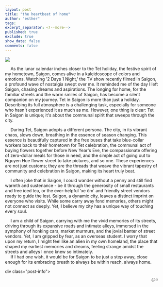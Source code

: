 ```yaml
---
layout: post
title: "the heartbeat of home"
author: "esther"
tags: 
excerpt_separator: <!--more-->
published: true
exclude: true
show_date: false
comments: false
---
```



<img src="{{site.url}}/assets/images/IMG_2645.jpeg" style>


&emsp; As the lunar calendar inches closer to the Tet holiday, the festive spirit of my hometown, Saigon, comes alive in a kaleidoscope of colors and emotions. Watching '2 Days 1 Night,' the TV show recently filmed in Saigon, a profound wave of nostalgia swept over me. It reminded me of the day I left Saigon, chasing dreams and aspirations. The longing for home, for the familiar streets and the warm smiles of Saigon, has become a silent companion on my journey. <!--more--> Tet in Saigon is more than just a holiday. Describing its full atmosphere is a challenging task, especially for someone who hasn't experienced it as much as me. However, one thing is clear: Tet in Saigon is unique; it's about the communal spirit that sweeps through the city. <br>



&emsp;  During Tet, Saigon adopts a different persona. The city, in its vibrant chaos, slows down, breathing in the essence of season changing. This essence is beautifully captured in the free buses that take blue-collar workers back to their hometown for Tet celebration, the communal act of buying flowers together before New Year's Eve, the compassionate offering of zero-dollar meals for those in need, and the simple act of going out to Nguyen Hue flower street to take pictures, and so one. These experiences are not just customs; they are the threads that weave the vibrant tapestry of community and celebration in Saigon, making its heart truly beat.

&emsp;  I often joke that in Saigon, I could wander without a penny and still find warmth and sustenance - be it through the generosity of small restaurants and free iced tea, or the ever-helpful 'xe ôm' and friendly street vendors ready to guide the lost. Saigon, a dynamic city, leaves a distinct imprint on everyone who visits. While some carry away fond memories, others might not connect as deeply. Yet, I believe my city has a unique way of touching every soul.


&emsp; I am a child of Saigon, carrying with me the vivid memories of its streets, driving through its expansive roads and intimate alleys, immersed in the symphony of honking cars, market murmurs, and the jovial banter of street vendors. Yet, I am gripped by fear, as an overseas student. I worry that upon my return, I might feel like an alien in my own homeland, the place that shaped my earliest memories and dreams, feeling strange amidst the streets and alleys I once knew so intimately.  <br>
&emsp; If I had one wish, it would be for Saigon to be just a step away, close enough for its embracing breath to always be within reach, always home.

div class="post-info"> 
<p style="text-align: right; font-style: italic; color: grey; line-height: 0.5;">@e</p>

</div>